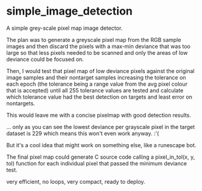 # simple_image_detection
A simple grey-scale pixel map image detector.

The plan was to generate a greyscale pixel map from the RGB sample images and then discard the pixels with a max-min deviance that was too large so that less pixels needed to be scanned and only the areas of low deviance could be focused on.

Then, I would test that pixel map of low deviance pixels against the original image samples and their nontarget samples increasing the tolerance on each epoch (the tolerance being a range value from the avg pixel colour that is accepted) until all 255 tolerance values are tested and calculate which tolerance value had the best detection on targets and least error on nontargets.

This would leave me with a concise pixelmap with good detection results.

... only as you can see the lowest deviance per grayscale pixel in the target dataset is 229 which means this won't even work anyway. :'(

But it's a cool idea that might work on something else, like a runescape bot.

The final pixel map could generate C source code calling a pixel_in_tol(x, y, tol) function for each individual pixel that passed the minimum deviance test.

very efficient, no loops, very compact, ready to deploy.
